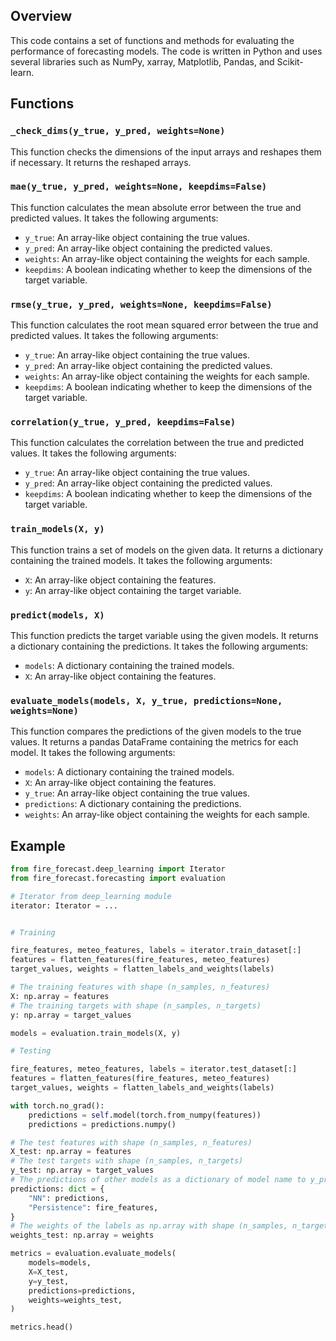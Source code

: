 ## Overview

This code contains a set of functions and methods for evaluating the performance of forecasting models. The code is written in Python and uses several libraries such as NumPy, xarray, Matplotlib, Pandas, and Scikit-learn.

## Functions

### `_check_dims(y_true, y_pred, weights=None)`

This function checks the dimensions of the input arrays and reshapes them if necessary. It returns the reshaped arrays.

### `mae(y_true, y_pred, weights=None, keepdims=False)`

This function calculates the mean absolute error between the true and predicted values. It takes the following arguments:

- `y_true`: An array-like object containing the true values.
- `y_pred`: An array-like object containing the predicted values.
- `weights`: An array-like object containing the weights for each sample.
- `keepdims`: A boolean indicating whether to keep the dimensions of the target variable.

### `rmse(y_true, y_pred, weights=None, keepdims=False)`

This function calculates the root mean squared error between the true and predicted values. It takes the following arguments:

- `y_true`: An array-like object containing the true values.
- `y_pred`: An array-like object containing the predicted values.
- `weights`: An array-like object containing the weights for each sample.
- `keepdims`: A boolean indicating whether to keep the dimensions of the target variable.

### `correlation(y_true, y_pred, keepdims=False)`

This function calculates the correlation between the true and predicted values. It takes the following arguments:

- `y_true`: An array-like object containing the true values.
- `y_pred`: An array-like object containing the predicted values.
- `keepdims`: A boolean indicating whether to keep the dimensions of the target variable.

### `train_models(X, y)`

This function trains a set of models on the given data. It returns a dictionary containing the trained models. It takes the following arguments:

- `X`: An array-like object containing the features.
- `y`: An array-like object containing the target variable.

### `predict(models, X)`

This function predicts the target variable using the given models. It returns a dictionary containing the predictions. It takes the following arguments:

- `models`: A dictionary containing the trained models.
- `X`: An array-like object containing the features.

### `evaluate_models(models, X, y_true, predictions=None, weights=None)`

This function compares the predictions of the given models to the true values. It returns a pandas DataFrame containing the metrics for each model. It takes the following arguments:

- `models`: A dictionary containing the trained models.
- `X`: An array-like object containing the features.
- `y_true`: An array-like object containing the true values.
- `predictions`: A dictionary containing the predictions.
- `weights`: An array-like object containing the weights for each sample.

## Example

```python
from fire_forecast.deep_learning import Iterator
from fire_forecast.forecasting import evaluation

# Iterator from deep_learning module
iterator: Iterator = ...


# Training

fire_features, meteo_features, labels = iterator.train_dataset[:]
features = flatten_features(fire_features, meteo_features)
target_values, weights = flatten_labels_and_weights(labels)

# The training features with shape (n_samples, n_features)
X: np.array = features
# The training targets with shape (n_samples, n_targets)
y: np.array = target_values

models = evaluation.train_models(X, y)

# Testing

fire_features, meteo_features, labels = iterator.test_dataset[:]
features = flatten_features(fire_features, meteo_features)
target_values, weights = flatten_labels_and_weights(labels)

with torch.no_grad():
    predictions = self.model(torch.from_numpy(features))
    predictions = predictions.numpy()

# The test features with shape (n_samples, n_features)
X_test: np.array = features
# The test targets with shape (n_samples, n_targets)
y_test: np.array = target_values
# The predictions of other models as a dictionary of model name to y_pred with shape (n_samples, n_targets)
predictions: dict = {
    "NN": predictions,
    "Persistence": fire_features,
}
# The weights of the labels as np.array with shape (n_samples, n_targets)
weights_test: np.array = weights

metrics = evaluation.evaluate_models(
    models=models,
    X=X_test,
    y=y_test,
    predictions=predictions,
    weights=weights_test,
)

metrics.head()
```